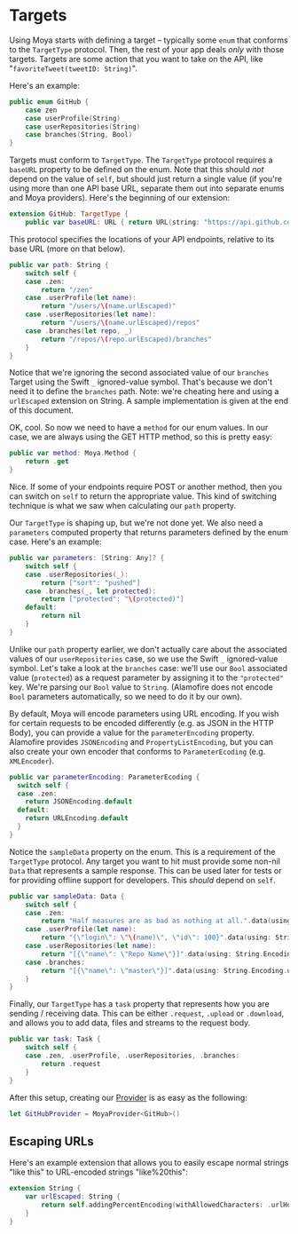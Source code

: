 Targets
=======

Using Moya starts with defining a target – typically some `enum` that conforms
to the `TargetType` protocol. Then, the rest of your app deals *only* with
those targets. Targets are some action that you want to take on the API,
like "`favoriteTweet(tweetID: String)`".

Here's an example:

```swift
public enum GitHub {
    case zen
    case userProfile(String)
    case userRepositories(String)
    case branches(String, Bool)
}
```

Targets must conform to `TargetType`. The `TargetType` protocol requires a
`baseURL` property to be defined on the enum. Note that this should *not* depend
on the value of `self`, but should just return a single value (if you're using
more than one API base URL, separate them out into separate enums and Moya
providers). Here's the beginning of our extension:

```swift
extension GitHub: TargetType {
    public var baseURL: URL { return URL(string: "https://api.github.com")! }
```

This protocol specifies the locations of
your API endpoints, relative to its base URL (more on that below).

```swift
public var path: String {
    switch self {
    case .zen:
        return "/zen"
    case .userProfile(let name):
        return "/users/\(name.urlEscaped)"
    case .userRepositories(let name):
        return "/users/\(name.urlEscaped)/repos"
    case .branches(let repo, _)
        return "/repos/\(repo.urlEscaped)/branches"
    }
}
```

Notice that we're ignoring the second associated value of our `branches` Target using the Swift `_` ignored-value symbol. That's because we don't need it to define the `branches` path.
Note: we're cheating here and using a `urlEscaped` extension on String.
A sample implementation is given at the end of this document.

OK, cool. So now we need to have a `method` for our enum values. In our case, we
are always using the GET HTTP method, so this is pretty easy:

```swift
public var method: Moya.Method {
    return .get
}
```

Nice. If some of your endpoints require POST or another method, then you can switch
on `self` to return the appropriate value. This kind of switching technique is what
we saw when calculating our `path` property.

Our `TargetType` is shaping up, but we're not done yet. We also need a `parameters`
computed property that returns parameters defined by the enum case. Here's an example:

```swift
public var parameters: [String: Any]? {
    switch self {
    case .userRepositories(_):
        return ["sort": "pushed"]
    case .branches(_, let protected):
        return ["protected": "\(protected)"]
    default:
        return nil
    }
}
```

Unlike our `path` property earlier, we don't actually care about the associated values of our `userRepositories` case, so we use the Swift `_` ignored-value symbol.
Let's take a look at the `branches` case: we'll use our `Bool` associated value (`protected`) as a request parameter by assigning it to the `"protected"` key. We're parsing our `Bool` value to `String`. (Alamofire does not encode `Bool` parameters automatically, so we need to do it by our own).

By default, Moya will encode parameters using URL encoding. If you wish for certain requests to be encoded differently (e.g. as JSON in the HTTP Body), you can provide a value for the `parameterEncoding` property. Alamofire provides `JSONEncoding` and `PropertyListEncoding`, but you can also create your own encoder that conforms to `ParameterEcoding` (e.g. `XMLEncoder`).

```swift
public var parameterEncoding: ParameterEcoding {
  switch self {
  case .zen:
    return JSONEncoding.default
  default:
    return URLEncoding.default
  }
}
```

Notice the `sampleData` property on the enum. This is a requirement of
the `TargetType` protocol. Any target you want to hit must provide some non-nil
`Data` that represents a sample response. This can be used later for tests or
for providing offline support for developers. This *should* depend on `self`.

```swift
public var sampleData: Data {
    switch self {
    case .zen:
        return "Half measures are as bad as nothing at all.".data(using: String.Encoding.utf8)!
    case .userProfile(let name):
        return "{\"login\": \"\(name)\", \"id\": 100}".data(using: String.Encoding.utf8)!
    case .userRepositories(let name):
        return "[{\"name\": \"Repo Name\"}]".data(using: String.Encoding.utf8)!
    case .branches:
        return "[{\"name\": \"master\"}]".data(using: String.Encoding.utf8)!
    }
}
```

Finally, our `TargetType` has a `task` property that represents how you are sending / receiving data. This can be either `.request`, `.upload` or `.download`, and allows you to add data, files and streams to the request body.

```swift
public var task: Task {
    switch self {
    case .zen, .userProfile, .userRepositories, .branches:
        return .request
    }
}
```

After this setup, creating our [Provider](Providers.md) is as easy as the following:

```swift
let GitHubProvider = MoyaProvider<GitHub>()
```

Escaping URLs
-------------

Here's an example extension that allows you to easily escape normal strings
"like this" to URL-encoded strings "like%20this":

```swift
extension String {
    var urlEscaped: String {
        return self.addingPercentEncoding(withAllowedCharacters: .urlHostAllowed)!
    }
}
```
